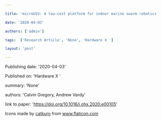 ---
title: 'microUSV: A low-cost platform for indoor marine swarm robotics research'
date: '2020-04-03'
authors: ['admin']
tags:  ['Research Article', 'None', 'Hardware X ']
layout: 'post'
---
Publishing date: '2020-04-03'

Published on: 'Hardware X '

summary: 'None'

authors: 'Calvin Gregory, Andrew Vardy'

link to paper: 'https://doi.org/10.1016/j.ohx.2020.e00105'

Icons made by <a href="https://www.flaticon.com/free-icon/bookshelves_3576884" title="catkuro">catkuro</a> from <a href="https://www.flaticon.com/" title="Flaticon"> www.flaticon.com</a>